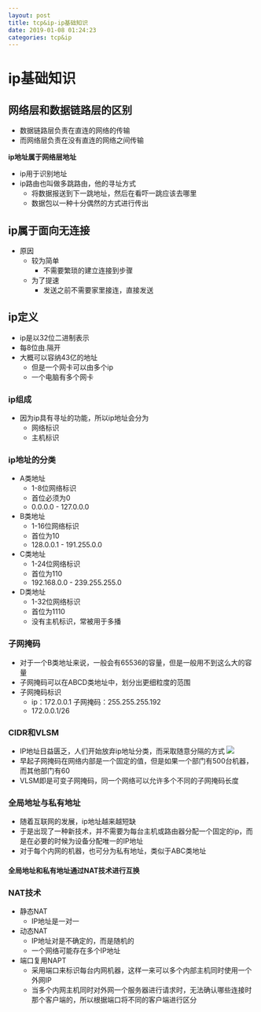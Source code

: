 ```yaml
--- 
layout: post 
title: tcp&ip-ip基础知识 
date: 2019-01-08 01:24:23 
categories: tcp&ip 
---
```

# ip基础知识
## 网络层和数据链路层的区别
- 数据链路层负责在直连的网络的传输
- 而网络层负责在没有直连的网络之间传输

**ip地址属于网络层地址**

- ip用于识别地址
- ip路由也叫做多跳路由，他的寻址方式
    - 将数据报送到下一跳地址，然后在看吓一跳应该去哪里
    - 数据包以一种十分偶然的方式进行传出

## ip属于面向无连接
- 原因
    - 较为简单
        - 不需要繁琐的建立连接到步骤
    - 为了提速
        - 发送之前不需要家里接连，直接发送
## ip定义
- ip是以32位二进制表示
- 每8位由.隔开
- 大概可以容纳43亿的地址
    - 但是一个网卡可以由多个ip
    - 一个电脑有多个网卡
### ip组成
- 因为ip具有寻址的功能，所以ip地址会分为
    - 网络标识
    - 主机标识
### ip地址的分类
- A类地址
    - 1-8位网络标识
    - 首位必须为0
    - 0.0.0.0 - 127.0.0.0
- B类地址
    - 1-16位网络标识
    - 首位为10
    - 128.0.0.1 - 191.255.0.0
- C类地址
    - 1-24位网络标识
    - 首位为110
    - 192.168.0.0 - 239.255.255.0
- D类地址
    - 1-32位网络标识
    - 首位为1110
    - 没有主机标识，常被用于多播
### 子网掩码
- 对于一个B类地址来说，一般会有65536的容量，但是一般用不到这么大的容量
- 子网掩码可以在ABCD类地址中，划分出更细粒度的范围
- 子网掩码标识
    - ip：172.0.0.1 子网掩码：255.255.255.192
    - 172.0.0.1/26
### CIDR和VLSM
- IP地址日益匮乏，人们开始放弃ip地址分类，而采取随意分隔的方式
 ![](https://cdn.jsdelivr.net/gh/nber1994/fu0k@master/uPic/20181127002546433_1185004659.png)
- 早起子网掩码在网络内部是一个固定的值，但是如果一个部门有500台机器，而其他部门有60
- VLSM即是可变子网掩码，同一个网络可以允许多个不同的子网掩码长度
### 全局地址与私有地址
- 随着互联网的发展，ip地址越来越短缺
- 于是出现了一种新技术，并不需要为每台主机或路由器分配一个固定的ip，而是在必要的时候为设备分配唯一的IP地址
- 对于每个内网的机器，也可分为私有地址，类似于ABC类地址
#### 全局地址和私有地址通过NAT技术进行互换

### NAT技术
- 静态NAT
    - IP地址是一对一
- 动态NAT
    - IP地址对是不确定的，而是随机的
    - 一个网络可能存在多个IP地址
- 端口复用NAPT
    - 采用端口来标识每台内网机器，这样一来可以多个内部主机同时使用一个外网IP
    - 当多个内网主机同时对外网一个服务器进行请求时，无法确认哪些连接时那个客户端的，所以根据端口将不同的客户端进行区分

